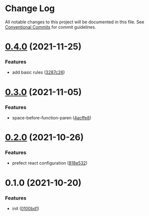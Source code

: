 # Change Log

All notable changes to this project will be documented in this file.
See [Conventional Commits](https://conventionalcommits.org) for commit guidelines.

# [0.4.0](https://github.com/yuzhang9804/eslint-config/compare/v0.3.1...v0.4.0) (2021-11-25)


### Features

* add basic rules ([3287c26](https://github.com/yuzhang9804/eslint-config/commit/3287c2637237443a622c86739938664cbaa88cd6))





# [0.3.0](https://github.com/yuzhang9804/eslint-config/compare/v0.2.3...v0.3.0) (2021-11-05)


### Features

* space-before-function-paren ([4acffe8](https://github.com/yuzhang9804/eslint-config/commit/4acffe8799acc9a7b156d9d57a5646c0fc490590))





# [0.2.0](https://github.com/yuzhang9804/eslint-config/compare/v0.1.2...v0.2.0) (2021-10-26)


### Features

* prefect react configuration ([818e532](https://github.com/yuzhang9804/eslint-config/commit/818e532408a2f30b01ec81751a04cdbfa066a496))





# 0.1.0 (2021-10-20)


### Features

* init ([0100bd1](https://github.com/yuzhang9804/eslint-config/commit/0100bd12d58392ff95bb2f4b668cefd46600b6c4))
